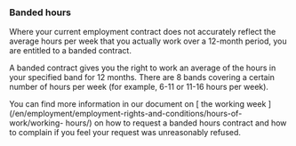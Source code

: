 ###  **Banded hours**

Where your current employment contract does not accurately reflect the average
hours per week that you actually work over a 12-month period, you are entitled
to a banded contract.

A banded contract gives you the right to work an average of the hours in your
specified band for 12 months. There are 8 bands covering a certain number of
hours per week (for example, 6-11 or 11-16 hours per week).

You can find more information in our document on [ the working week
](/en/employment/employment-rights-and-conditions/hours-of-work/working-
hours/) on how to request a banded hours contract and how to complain if you
feel your request was unreasonably refused.
